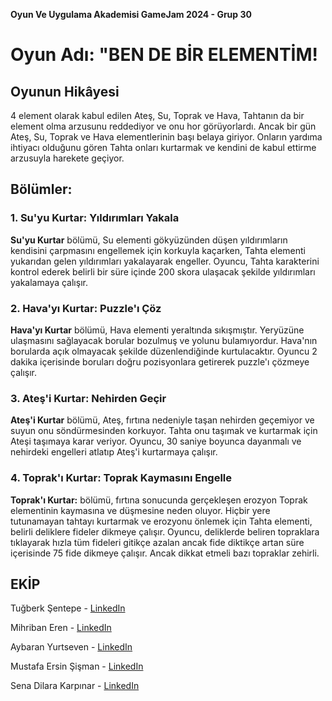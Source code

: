 **Oyun Ve Uygulama Akademisi GameJam 2024 - Grup 30**
# Oyun Adı: "BEN DE BİR ELEMENTİM!

## Oyunun Hikâyesi
4 element olarak kabul edilen Ateş, Su, Toprak ve Hava, Tahtanın da bir element olma arzusunu reddediyor ve onu hor görüyorlardı. Ancak bir gün Ateş, Su, Toprak ve Hava elementlerinin başı belaya giriyor. Onların yardıma ihtiyacı olduğunu gören Tahta onları kurtarmak ve kendini de kabul ettirme arzusuyla harekete geçiyor.

## Bölümler:

### 1. Su'yu Kurtar: Yıldırımları Yakala
**Su'yu Kurtar** bölümü, Su elementi gökyüzünden düşen yıldırımların kendisini çarpmasını engellemek için korkuyla kaçarken, Tahta elementi yukarıdan gelen yıldırımları yakalayarak engeller. Oyuncu, Tahta karakterini kontrol ederek belirli bir süre içinde 200 skora ulaşacak şekilde yıldırımları yakalamaya çalışır.

### 2. Hava'yı Kurtar: Puzzle'ı Çöz
**Hava'yı Kurtar** bölümü, Hava elementi yeraltında sıkışmıştır. Yeryüzüne ulaşmasını sağlayacak borular bozulmuş ve yolunu bulamıyordur. Hava'nın borularda açık olmayacak şekilde düzenlendiğinde kurtulacaktır. Oyuncu 2 dakika içerisinde boruları doğru pozisyonlara getirerek puzzle'ı çözmeye çalışır.

### 3. Ateş'i Kurtar: Nehirden Geçir
**Ateş'i Kurtar** bölümü, Ateş, fırtına nedeniyle taşan nehirden geçemiyor ve suyun onu söndürmesinden korkuyor. Tahta onu taşımak ve kurtarmak için Ateşi taşımaya karar veriyor. Oyuncu, 30 saniye boyunca dayanmalı ve nehirdeki engelleri atlatıp Ateş'i kurtarmaya çalışır.

### 4. Toprak'ı Kurtar: Toprak Kaymasını Engelle
**Toprak'ı Kurtar:** bölümü, fırtına sonucunda gerçekleşen erozyon Toprak elementinin kaymasına ve düşmesine neden oluyor. Hiçbir yere tutunamayan tahtayı kurtarmak ve erozyonu önlemek için Tahta elementi, belirli deliklere fideler dikmeye çalışır. Oyuncu, deliklerde beliren topraklara tıklayarak hızla tüm fideleri gitikçe azalan ancak fide diktikçe artan süre içerisinde 75 fide dikmeye çalışır. Ancak dikkat etmeli bazı topraklar zehirli.

## EKİP 

Tuğberk Şentepe - [LinkedIn](https://www.linkedin.com/in/tugberksentepe/)

Mihriban Eren - [LinkedIn](https://www.linkedin.com/in/mihriban-eren-1a7249238/)

Aybaran Yurtseven - [LinkedIn](https://www.linkedin.com/in/aybaranyurtseven/)

Mustafa Ersin Şişman - [LinkedIn](https://www.linkedin.com/in/mustafaersinsisman/)

Sena Dilara Karpınar - [LinkedIn](https://www.linkedin.com/in/senadilarakarp%C4%B1nar/)

